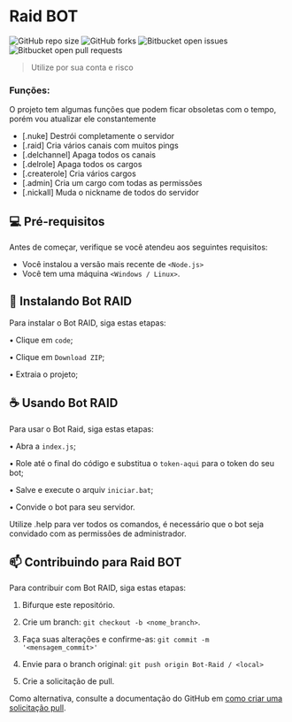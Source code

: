# Raid BOT

![GitHub repo size](https://img.shields.io/github/repo-size/gabriel-preti-ferraz/bot-raid?style=for-the-badge)
![GitHub forks](https://img.shields.io/github/forks/gabriel-preti-ferraz/bot-raid?style=for-the-badge)
![Bitbucket open issues](https://img.shields.io/bitbucket/issues/gabriel-preti-ferraz/bot-raid?style=for-the-badge)
![Bitbucket open pull requests](https://img.shields.io/bitbucket/pr-raw/gabriel-preti-ferraz/bot-raid?style=for-the-badge)

> Utilize por sua conta e risco

### Funções:

O projeto tem algumas funções que podem ficar obsoletas com o tempo, porém vou atualizar ele constantemente

- [.nuke] Destrói completamente o servidor
- [.raid] Cria vários canais com muitos pings
- [.delchannel] Apaga todos os canais
- [.delrole] Apaga todos os cargos
- [.createrole] Cria vários cargos
- [.admin] Cria um cargo com todas as permissões
- [.nickall] Muda o nickname de todos do servidor

## 💻 Pré-requisitos

Antes de começar, verifique se você atendeu aos seguintes requisitos:

* Você instalou a versão mais recente de `<Node.js>`
* Você tem uma máquina `<Windows / Linux>`.

## 🚀 Instalando Bot RAID

Para instalar o Bot RAID, siga estas etapas:

• Clique em `code`;

• Clique em `Download ZIP`;

• Extraia o projeto;


## ☕ Usando Bot RAID

Para usar o Bot Raid, siga estas etapas:

• Abra a `index.js`;

• Role até o final do código e substitua o `token-aqui` para o token do seu bot;

• Salve e execute o arquiv `iniciar.bat`;

• Convide o bot para seu servidor.


Utilize .help para ver todos os comandos, é necessário que o bot seja convidado com as permissões de administrador.

## 📫 Contribuindo para Raid BOT

Para contribuir com Bot RAID, siga estas etapas:

1. Bifurque este repositório.

2. Crie um branch: `git checkout -b <nome_branch>`.

3. Faça suas alterações e confirme-as: `git commit -m '<mensagem_commit>'`

4. Envie para o branch original: `git push origin Bot-Raid / <local>`

5. Crie a solicitação de pull.


Como alternativa, consulte a documentação do GitHub em [como criar uma solicitação pull](https://help.github.com/en/github/collaborating-with-issues-and-pull-requests/creating-a-pull-request).
